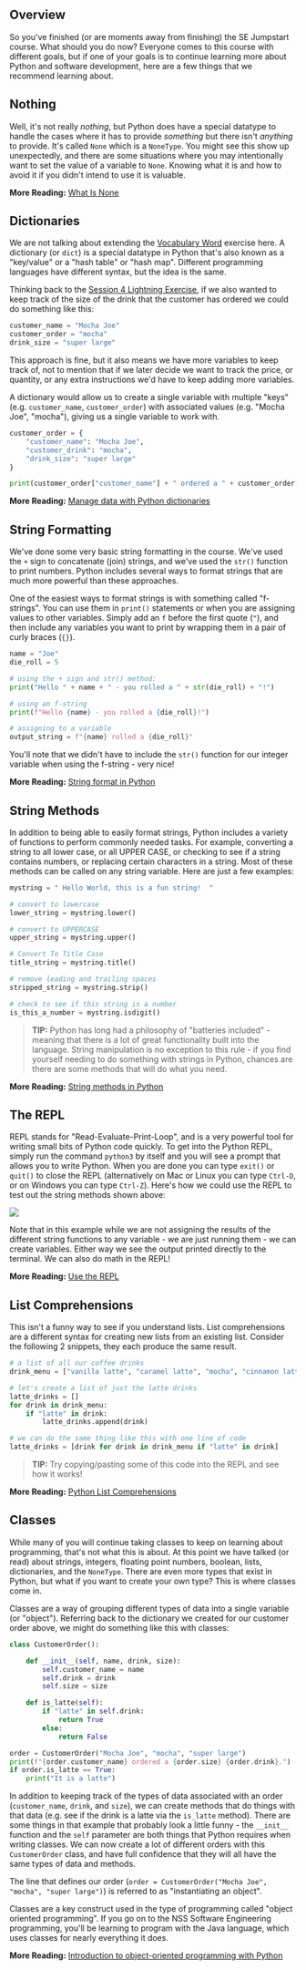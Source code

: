 ## Overview
So you've finished (or are moments away from finishing) the SE Jumpstart course. What should you do now? Everyone comes to this course with different goals, but if one of your goals is to continue learning more about Python and software development, here are a few things that we recommend learning about.

## Nothing
Well, it's not really *nothing*, but Python does have a special datatype to handle the cases where it has to provide *something* but there isn't *anything* to provide. It's called `None` which is a `NoneType`. You might see this show up unexpectedly, and there are some situations where you may intentionally want to set the value of a variable to `None`. Knowing what it is and how to avoid it if you didn't intend to use it is valuable.

**More Reading:** [What Is None](what-is-none.md)

## Dictionaries
We are not talking about extending the [Vocabulary Word](../session3/classroom/exercise_vocabulary.md) exercise here. A dictionary (or `dict`) is a special datatype in Python that's also known as a "key/value" or a "hash table" or "hash map". Different programming languages have different syntax, but the idea is the same.

Thinking back to the [Session 4 Lightning Exercise](../session4/classroom/lightning_exercises.md), if we also wanted to keep track of the size of the drink that the customer has ordered we could do something like this:

```python
customer_name = "Mocha Joe"
customer_order = "mocha"
drink_size = "super large"
```

This approach is fine, but it also means we have more variables to keep track of, not to mention that if we later decide we want to track the price, or quantity, or any extra instructions we'd have to keep adding more variables.

A dictionary would allow us to create a single variable with multiple "keys" (e.g. `customer_name`, `customer_order`) with associated values (e.g. "Mocha Joe", "mocha"), giving us a single variable to work with.

```python
customer_order = {
    "customer_name": "Mocha Joe",
    "customer_drink": "mocha",
    "drink_size": "super large"
}

print(customer_order["customer_name"] + " ordered a " + customer_order["customer_drink"])
```

**More Reading:** [Manage data with Python dictionaries](https://docs.microsoft.com/en-us/learn/modules/python-dictionaries/)

## String Formatting
We've done some very basic string formatting in the course. We've used the `+` sign to concatenate (join) strings, and we've used the `str()` function to print numbers. Python includes several ways to format strings that are much more powerful than these approaches.

One of the easiest ways to format strings is with something called "f-strings". You can use them in `print()` statements or when you are assigning values to other variables. Simply add an `f` before the first quote (`"`), and then include any variables you want to print by wrapping them in a pair of curly braces (`{}`).

```python
name = "Joe"
die_roll = 5

# using the + sign and str() method:
print("Hello " + name + " - you rolled a " + str(die_roll) + "!")

# using an f-string
print(f"Hello {name} - you rolled a {die_roll}!")

# assigning to a variable
output_string = f"{name} rolled a {die_roll}"
```

You'll note that we didn't have to include the `str()` function for our integer variable when using the f-string - very nice!

**More Reading:** [String format in Python](https://docs.microsoft.com/en-us/learn/modules/python-strings/5-string-format)

## String Methods
In addition to being able to easily format strings, Python includes a variety of functions to perform commonly needed tasks. For example, converting a string to all lower case, or all UPPER CASE, or checking to see if a string contains numbers, or replacing certain characters in a string. Most of these methods can be called on any string variable. Here are just a few examples:

```python
mystring = " Hello World, this is a fun string!  "

# convert to lowercase
lower_string = mystring.lower()

# convert to UPPERCASE
upper_string = mystring.upper()

# Convert To Title Case
title_string = mystring.title()

# remove leading and trailing spaces
stripped_string = mystring.strip()

# check to see if this string is a number
is_this_a_number = mystring.isdigit()
```

> **TIP:** Python has long had a philosophy of "batteries included" - meaning that there is a lot of great functionality built into the language. String manipulation is no exception to this rule - if you find yourself needing to do something with strings in Python, chances are there are some methods that will do what you need.

**More Reading:** [String methods in Python](https://docs.microsoft.com/en-us/learn/modules/python-strings/3-string-methods)

## The REPL
REPL stands for "Read-Evaluate-Print-Loop", and is a very powerful tool for writing small bits of Python code quickly. To get into the Python REPL, simply run the command `python3` by itself and you will see a prompt that allows you to write Python. When you are done you can type `exit()` or `quit()` to close the REPL (alternatively on Mac or Linux you can type `Ctrl-D`, or on Windows you can type `Ctrl-Z`).  Here's how we could use the REPL to test out the string methods shown above:

![](repl.svg)

Note that in this example while we are not assigning the results of the different string functions to any variable - we are just running them - we can create variables. Either way we see the output printed directly to the terminal. We can also do math in the REPL!

**More Reading:** [Use the REPL](https://docs.microsoft.com/en-us/learn/modules/intro-to-python/3-repl)

## List Comprehensions
This isn't a funny way to see if you understand lists. List comprehensions are a different syntax for creating new lists from an existing list.  Consider the following 2 snippets, they each produce the same result.

```python
# a list of all our coffee drinks
drink_menu = ["vanilla latte", "caramel latte", "mocha", "cinnamon latte"]

# let's create a list of just the latte drinks
latte_drinks = []
for drink in drink_menu:
    if "latte" in drink:
        latte_drinks.append(drink)

# we can do the same thing like this with one line of code
latte_drinks = [drink for drink in drink_menu if "latte" in drink]
```

> **TIP:** Try copying/pasting some of this code into the REPL and see how it works!

**More Reading:** [Python List Comprehensions](https://www.w3schools.com/python/python_lists_comprehension.asp)

## Classes
While many of you will continue taking classes to keep on learning about programming, that's not what this is about. At this point we have talked (or read) about strings, integers, floating point numbers, boolean, lists, dictionaries, and the `NoneType`. There are even more types that exist in Python, but what if you want to create your own type? This is where classes come in.

Classes are a way of grouping different types of data into a single variable (or "object"). Referring back to the dictionary we created for our customer order above, we might do something like this with classes:

```python
class CustomerOrder():

    def __init__(self, name, drink, size):
        self.customer_name = name
        self.drink = drink
        self.size = size

    def is_latte(self):
        if "latte" in self.drink:
            return True
        else:
            return False

order = CustomerOrder("Mocha Joe", "mocha", "super large")
print(f"{order.customer_name} ordered a {order.size} {order.drink}.")
if order.is_latte == True:
    print("It is a latte")
```

In addition to keeping track of the types of data associated with an order (`customer_name`, `drink`, and `size`), we can create methods that do things with that data (e.g. see if the drink is a latte via the `is_latte` method). There are some things in that example that probably look a little funny - the `__init__` function and the `self` parameter are both things that Python requires when writing classes. We can now create a lot of different orders with this `CustomerOrder` class, and have full confidence that they will all have the same types of data and methods.

The line that defines our order (`order = CustomerOrder("Mocha Joe", "mocha", "super large")`) is referred to as "instantiating an object".

Classes are a key construct used in the type of programming called "object oriented programming". If you go on to the NSS Software Engineering programming, you'll be learning to program with the Java language, which uses classes for nearly everything it does.

**More Reading:** [Introduction to object-oriented programming with Python](https://docs.microsoft.com/en-us/learn/modules/python-object-oriented-programming/)
